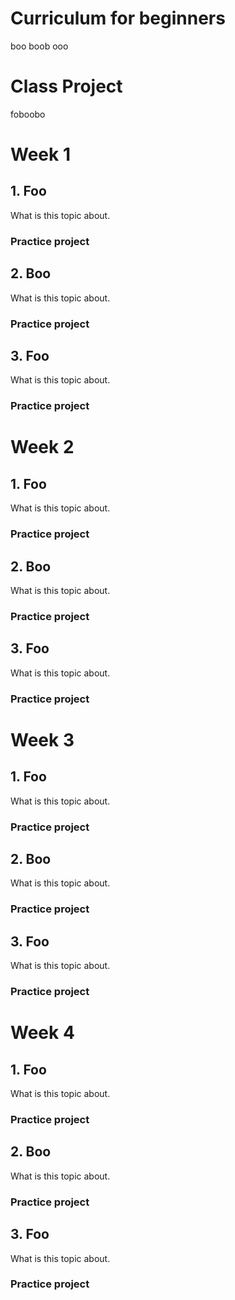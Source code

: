 # Curriculum for beginners
boo boob ooo

# Class Project
foboobo

# Week 1
## 1. Foo
What is this topic about.
### Practice project

## 2. Boo
What is this topic about.
### Practice project

## 3. Foo
What is this topic about.
### Practice project

# Week 2

## 1. Foo
What is this topic about.
### Practice project

## 2. Boo
What is this topic about.
### Practice project

## 3. Foo
What is this topic about.
### Practice project

# Week 3
## 1. Foo
What is this topic about.
### Practice project

## 2. Boo
What is this topic about.
### Practice project

## 3. Foo
What is this topic about.
### Practice project

# Week 4
## 1. Foo
What is this topic about.
### Practice project

## 2. Boo
What is this topic about.
### Practice project

## 3. Foo
What is this topic about.
### Practice project